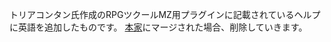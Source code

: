 トリアコンタン氏作成のRPGツクールMZ用プラグインに記載されているヘルプに英語を追加したものです。
[本家](https://github.com/triacontane/RPGMakerMV)にマージされた場合、削除していきます。
